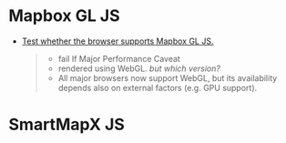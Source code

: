 # Mapbox GL JS
- [Test whether the browser supports Mapbox GL JS.](https://docs.mapbox.com/mapbox-gl-js/api/properties/#supported)
	> - fail If Major Performance Caveat
	> - rendered using WebGL. *but which version?*
	> - All major browsers now support WebGL, but its availability depends also on external factors (e.g. GPU support).


# SmartMapX JS